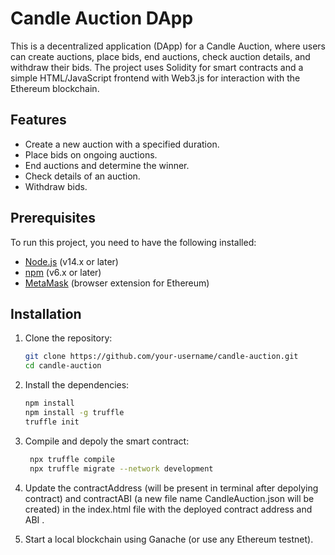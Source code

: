# Candle Auction DApp

This is a decentralized application (DApp) for a Candle Auction, where users can create auctions, place bids, end auctions, check auction details, and withdraw their bids. The project uses Solidity for smart contracts and a simple HTML/JavaScript frontend with Web3.js for interaction with the Ethereum blockchain.

## Features

- Create a new auction with a specified duration.
- Place bids on ongoing auctions.
- End auctions and determine the winner.
- Check details of an auction.
- Withdraw bids.

## Prerequisites

To run this project, you need to have the following installed:

- [Node.js](https://nodejs.org/) (v14.x or later)
- [npm](https://www.npmjs.com/) (v6.x or later)
- [MetaMask](https://metamask.io/) (browser extension for Ethereum)

## Installation

1. Clone the repository:
   ```bash
   git clone https://github.com/your-username/candle-auction.git
   cd candle-auction
   ```
2. Install the dependencies:
   ```bash
   npm install
   npm install -g truffle
   truffle init
   ```
3. Compile and depoly the smart contract:
   ```bash
    npx truffle compile
    npx truffle migrate --network development
   ```
4. Update the contractAddress (will be present in terminal after depolying contract) and contractABI (a new file name CandleAuction.json will be created) in the index.html file with the deployed contract address and ABI .

5. Start a local blockchain using Ganache (or use any Ethereum testnet).
